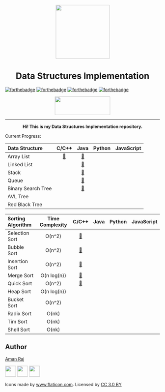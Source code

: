 <p align="center"><img src="https://image.flaticon.com/icons/svg/302/302389.svg" align="center" width="175"></p>
<h1 align="center">Data Structures Implementation</h1>

[![forthebadge](https://forthebadge.com/images/badges/made-with-c-plus-plus.svg)](https://forthebadge.com)
[![forthebadge](https://forthebadge.com/images/badges/made-with-java.svg)](https://forthebadge.com)
[![forthebadge](https://forthebadge.com/images/badges/made-with-python.svg)](https://forthebadge.com)
[![forthebadge](https://forthebadge.com/images/badges/made-with-javascript.svg)](https://forthebadge.com)
<p align="center">
  <img width="180" height="60" src="https://forthebadge.com/images/badges/built-with-love.svg">
</p>
<hr>
<p align="center"><b>Hi! This is my Data Structures Implementation repository.</b>
</p>


Current Progress:


| Data Structure | C/C++ | Java | Python | JavaScript |
|:--------------|:----------------:|:----------------:|:----------------:|:-----------------:|
| Array List |   [📜](https://github.com/AmanRaj1608/DS-Implementation/tree/master/C%2B%2B/ArrayList)     |   [📜](https://github.com/AmanRaj1608/DS-Implementation/tree/master/Java/1_ArrayList)    |            |             |
| Linked List |         |   [📜](https://github.com/AmanRaj1608/DS-Implementation/tree/master/Java/2_LinkedList)     |            |             |
| Stack |               |    [📜](https://github.com/AmanRaj1608/DS-Implementation/tree/master/Java/3_Stack)   |            |             |
| Queue |               |    [📜](https://github.com/AmanRaj1608/DS-Implementation/tree/master/Java/4_Queue)    |            |             |
| Binary Search Tree |  |    [📜](https://github.com/AmanRaj1608/DS-Implementation/tree/master/Java/5_BST)      |            |             |
| AVL Tree |  |  |  |
| Red Black Tree |  |  |  |



| Sorting Algorithm | Time Complexity |C/C++ | Java | Python | JavaScript |
|:--------------|:----------------:|:----------------:|:----------------:|:-----------------:|:-----------------:|
| Selection Sort | O(n^2)      | [📜](https://github.com/AmanRaj1608/DS-Implementation/blob/master/C%2B%2B/Sorting/SelectionSort.cpp) |    |      |     |
| Bubble Sort    | O(n^2)      | [📜](https://github.com/AmanRaj1608/DS-Implementation/blob/master/C%2B%2B/Sorting/BubbleSort.cpp) |    |            |      |
| Insertion Sort | O(n^2)      | [📜](https://github.com/AmanRaj1608/DS-Implementation/blob/master/C%2B%2B/Sorting/InserionSort.cpp) |    |            |             |
| Merge Sort     | O(n log(n)) | [📜](https://github.com/AmanRaj1608/DS-Implementation/blob/master/C%2B%2B/Sorting/MergeSort.cpp) |    |  |  |
| Quick Sort     | O(n^2)      | [📜](https://github.com/AmanRaj1608/DS-Implementation/blob/master/C%2B%2B/Sorting/QuickSort.cpp) |    |            |             |
| Heap Sort      | O(n log(n)) |  |    |            |             |
| Bucket Sort    | O(n^2)      |        |     |  | |
| Radix Sort     | O(nk)       |        |     |  | |
| Tim Sort       | O(nk)       |        |     |  | |
| Shell Sort     | O(nk)       |        |     |  | |


## Author

[Aman Raj](https://github.com/amanraj1608)

[<img src="https://image.flaticon.com/icons/svg/174/174857.svg" width="35" padding="30">](https://linkedin.com/in/amanraj1608)
[<img src="https://image.flaticon.com/icons/svg/174/174855.svg" width="35" padding="30">](https://www.instagram.com/amanraj1608/)
[<img src="https://image.flaticon.com/icons/svg/733/733579.svg" width="35" padding="30">](https://twitter.com/amanraj1608)


<div>Icons made by <a href="https://www.flaticon.com/" title="Flaticon">www.flaticon.com</a>. Licensed by <a href="http://creativecommons.org/licenses/by/3.0/" title="Creative Commons BY 3.0" target="_blank">CC 3.0 BY</a></div>
